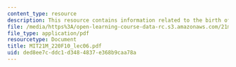 ```yaml
---
content_type: resource
description: This resource contains information related to the birth of polyphony.
file: /media/https%3A/open-learning-course-data-rc.s3.amazonaws.com/21m-220-early-music-fall-2010/ded8ee7cddc1d3484837e368b9caa78a_MIT21M_220F10_lec06.pdf
file_type: application/pdf
resourcetype: Document
title: MIT21M_220F10_lec06.pdf
uid: ded8ee7c-ddc1-d348-4837-e368b9caa78a
---
```

